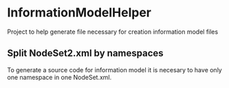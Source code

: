 ﻿# InformationModelHelper
Project to help generate file necessary for creation information model files
## Split NodeSet2.xml by namespaces
To generate a source code for information model it is necesary to have only one namespace in one NodeSet.xml.
